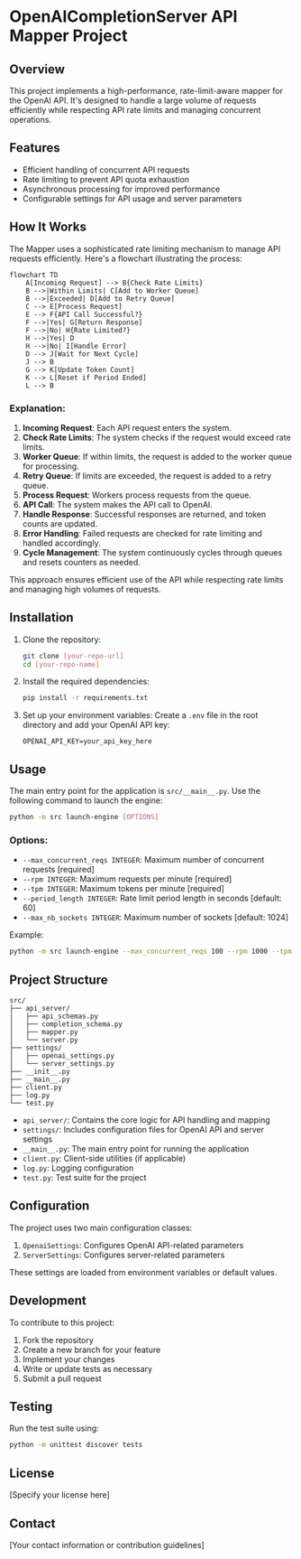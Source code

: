 # OpenAICompletionServer API Mapper Project

## Overview

This project implements a high-performance, rate-limit-aware mapper for the OpenAI API. It's designed to handle a large volume of requests efficiently while respecting API rate limits and managing concurrent operations.

## Features

- Efficient handling of concurrent API requests
- Rate limiting to prevent API quota exhaustion
- Asynchronous processing for improved performance
- Configurable settings for API usage and server parameters

## How It Works

The Mapper uses a sophisticated rate limiting mechanism to manage API requests efficiently. Here's a flowchart illustrating the process:

```mermaid
flowchart TD
    A[Incoming Request] --> B{Check Rate Limits}
    B -->|Within Limits| C[Add to Worker Queue]
    B -->|Exceeded| D[Add to Retry Queue]
    C --> E[Process Request]
    E --> F{API Call Successful?}
    F -->|Yes| G[Return Response]
    F -->|No| H{Rate Limited?}
    H -->|Yes| D
    H -->|No| I[Handle Error]
    D --> J[Wait for Next Cycle]
    J --> B
    G --> K[Update Token Count]
    K --> L[Reset if Period Ended]
    L --> B
```

### Explanation:

1. **Incoming Request**: Each API request enters the system.
2. **Check Rate Limits**: The system checks if the request would exceed rate limits.
3. **Worker Queue**: If within limits, the request is added to the worker queue for processing.
4. **Retry Queue**: If limits are exceeded, the request is added to a retry queue.
5. **Process Request**: Workers process requests from the queue.
6. **API Call**: The system makes the API call to OpenAI.
7. **Handle Response**: Successful responses are returned, and token counts are updated.
8. **Error Handling**: Failed requests are checked for rate limiting and handled accordingly.
9. **Cycle Management**: The system continuously cycles through queues and resets counters as needed.

This approach ensures efficient use of the API while respecting rate limits and managing high volumes of requests.

## Installation

1. Clone the repository:
   ```bash
   git clone [your-repo-url]
   cd [your-repo-name]
   ```

2. Install the required dependencies:
   ```bash
   pip install -r requirements.txt
   ```

3. Set up your environment variables:
   Create a `.env` file in the root directory and add your OpenAI API key:
   ```
   OPENAI_API_KEY=your_api_key_here
   ```

## Usage

The main entry point for the application is `src/__main__.py`. Use the following command to launch the engine:

```bash
python -m src launch-engine [OPTIONS]
```

### Options:
- `--max_concurrent_reqs INTEGER`: Maximum number of concurrent requests [required]
- `--rpm INTEGER`: Maximum requests per minute [required]
- `--tpm INTEGER`: Maximum tokens per minute [required]
- `--period_length INTEGER`: Rate limit period length in seconds [default: 60]
- `--max_nb_sockets INTEGER`: Maximum number of sockets [default: 1024]

Example:
```bash
python -m src launch-engine --max_concurrent_reqs 100 --rpm 1000 --tpm 100000
```

## Project Structure

```
src/
├── api_server/
│   ├── api_schemas.py
│   ├── completion_schema.py
│   ├── mapper.py
│   └── server.py
├── settings/
│   ├── openai_settings.py
│   └── server_settings.py
├── __init__.py
├── __main__.py
├── client.py
├── log.py
└── test.py
```

- `api_server/`: Contains the core logic for API handling and mapping
- `settings/`: Includes configuration files for OpenAI API and server settings
- `__main__.py`: The main entry point for running the application
- `client.py`: Client-side utilities (if applicable)
- `log.py`: Logging configuration
- `test.py`: Test suite for the project

## Configuration

The project uses two main configuration classes:
1. `OpenaiSettings`: Configures OpenAI API-related parameters
2. `ServerSettings`: Configures server-related parameters

These settings are loaded from environment variables or default values.

## Development

To contribute to this project:

1. Fork the repository
2. Create a new branch for your feature
3. Implement your changes
4. Write or update tests as necessary
5. Submit a pull request

## Testing

Run the test suite using:

```bash
python -m unittest discover tests
```

## License

[Specify your license here]

## Contact

[Your contact information or contribution guidelines]